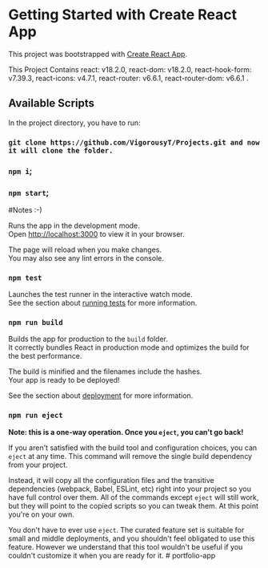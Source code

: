 # Getting Started with Create React App

This project was bootstrapped with [Create React App](https://github.com/facebook/create-react-app).

This Project Contains react: v18.2.0, react-dom: v18.2.0, react-hook-form: v7.39.3, react-icons: v4.7.1, react-router: v6.6.1, react-router-dom: v6.6.1 .

## Available Scripts

In the project directory, you have to run:

### `git clone https://github.com/VigorousyT/Projects.git and now it will clone the folder.`

### `npm i`;

### `npm start`;

#Notes :-)

Runs the app in the development mode.\
Open [http://localhost:3000](http://localhost:3000) to view it in your browser.

The page will reload when you make changes.\
You may also see any lint errors in the console.

### `npm test`

Launches the test runner in the interactive watch mode.\
See the section about [running tests](https://facebook.github.io/create-react-app/docs/running-tests) for more information.

### `npm run build`

Builds the app for production to the `build` folder.\
It correctly bundles React in production mode and optimizes the build for the best performance.

The build is minified and the filenames include the hashes.\
Your app is ready to be deployed!

See the section about [deployment](https://facebook.github.io/create-react-app/docs/deployment) for more information.

### `npm run eject`

**Note: this is a one-way operation. Once you `eject`, you can't go back!**

If you aren't satisfied with the build tool and configuration choices, you can `eject` at any time. This command will remove the single build dependency from your project.

Instead, it will copy all the configuration files and the transitive dependencies (webpack, Babel, ESLint, etc) right into your project so you have full control over them. All of the commands except `eject` will still work, but they will point to the copied scripts so you can tweak them. At this point you're on your own.

You don't have to ever use `eject`. The curated feature set is suitable for small and middle deployments, and you shouldn't feel obligated to use this feature. However we understand that this tool wouldn't be useful if you couldn't customize it when you are ready for it.
#   p o r t f o l i o - a p p  
 